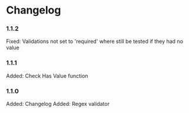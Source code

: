 # Changelog

### 1.1.2

Fixed:	Validations not set to 'required' where still be tested if they had no value

### 1.1.1

Added:  Check Has Value function

### 1.1.0

Added:  Changelog
Added:  Regex validator
